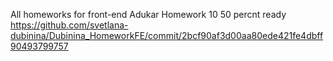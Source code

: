 All homeworks for front-end Adukar
Homework 10 50 percnt ready
https://github.com/svetlana-dubinina/Dubinina_HomeworkFE/commit/2bcf90af3d00aa80ede421fe4dbff90493799757